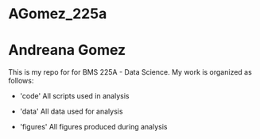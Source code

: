 # AGomez_225a
 
# Andreana Gomez

This is my repo for for BMS 225A - Data Science. My work is organized as follows: 

- 'code' All scripts used in analysis

- 'data' All data used for analysis

- 'figures' All figures produced during analysis
